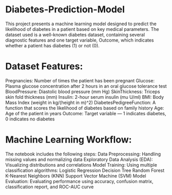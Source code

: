 # Diabetes-Prediction-Model
This project presents a machine learning model designed to predict the likelihood of diabetes in a patient based on key medical parameters. The dataset used is a well-known diabetes dataset, containing several diagnostic features and one target variable, Outcome, which indicates whether a patient has diabetes (1) or not (0).

# Dataset Features:
Pregnancies: Number of times the patient has been pregnant
Glucose: Plasma glucose concentration after 2 hours in an oral glucose tolerance test
BloodPressure: Diastolic blood pressure (mm Hg)
SkinThickness: Triceps skin fold thickness (mm)
Insulin: 2-hour serum insulin (mu U/ml)
BMI: Body Mass Index (weight in kg/(height in m)^2)
DiabetesPedigreeFunction: A function that scores the likelihood of diabetes based on family history
Age: Age of the patient in years
Outcome: Target variable — 1 indicates diabetes, 0 indicates no diabetes

# Machine Learning Workflow:
The notebook includes the following steps:
Data Preprocessing: Handling missing values and normalizing data
Exploratory Data Analysis (EDA): Visualizing distributions and correlations
Model Training: Using multiple classification algorithms:
Logistic Regression
Decision Tree
Random Forest
K-Nearest Neighbors (KNN)
Support Vector Machine (SVM)
Model Evaluation: Evaluating performance using accuracy, confusion matrix, classification report, and ROC-AUC curve

